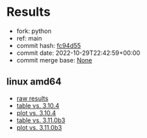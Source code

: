 # Results

- fork: python
- ref: main
- commit hash: [fc94d55](https://github.com/python/cpython/commit/fc94d55)
- commit date: 2022-10-29T22:42:59+00:00
- commit merge base: [None](https://github.com/python/cpython/commit/None)

## linux amd64

- [raw results](bm-20221029-linux-amd64-python-main-3.12.0a2+-fc94d55.json)
- [table vs. 3.10.4](bm-20221029-linux-amd64-python-main-3.12.0a2+-fc94d55-vs-3.10.4.md)
- [plot vs. 3.10.4](bm-20221029-linux-amd64-python-main-3.12.0a2+-fc94d55-vs-3.10.4.png)
- [table vs. 3.11.0b3](bm-20221029-linux-amd64-python-main-3.12.0a2+-fc94d55-vs-3.11.0b3.md)
- [plot vs. 3.11.0b3](bm-20221029-linux-amd64-python-main-3.12.0a2+-fc94d55-vs-3.11.0b3.png)

